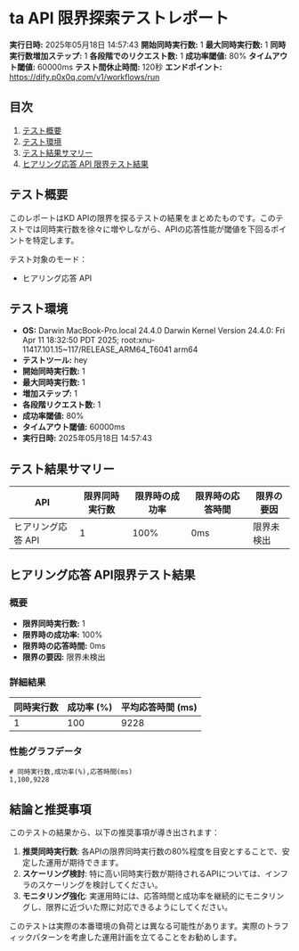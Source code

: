 # ta API 限界探索テストレポート

**実行日時:** 2025年05月18日 14:57:43
**開始同時実行数:** 1
**最大同時実行数:** 1
**同時実行数増加ステップ:** 1
**各段階でのリクエスト数:** 1
**成功率閾値:** 80%
**タイムアウト閾値:** 60000ms
**テスト間休止時間:** 120秒
**エンドポイント:** https://dify.p0x0q.com/v1/workflows/run

## 目次

1. [テスト概要](#テスト概要)
2. [テスト環境](#テスト環境)
3. [テスト結果サマリー](#テスト結果サマリー)
4. [ヒアリング応答 API 限界テスト結果](#ヒアリング応答-api-限界テスト結果)

## テスト概要

このレポートはKD APIの限界を探るテストの結果をまとめたものです。このテストでは同時実行数を徐々に増やしながら、APIの応答性能が閾値を下回るポイントを特定します。

テスト対象のモード：
- ヒアリング応答 API

## テスト環境

- **OS:** Darwin MacBook-Pro.local 24.4.0 Darwin Kernel Version 24.4.0: Fri Apr 11 18:32:50 PDT 2025; root:xnu-11417.101.15~117/RELEASE_ARM64_T6041 arm64
- **テストツール:** hey
- **開始同時実行数:** 1
- **最大同時実行数:** 1
- **増加ステップ:** 1
- **各段階リクエスト数:** 1
- **成功率閾値:** 80%
- **タイムアウト閾値:** 60000ms
- **実行日時:** 2025年05月18日 14:57:43

## テスト結果サマリー

| API | 限界同時実行数 | 限界時の成功率 | 限界時の応答時間 | 限界の要因 |
|-----|--------------|--------------|---------------|---------|
| ヒアリング応答 API | 1 | 100% | 0ms | 限界未検出 |

## ヒアリング応答 API限界テスト結果

### 概要

- **限界同時実行数:** 1
- **限界時の成功率:** 100%
- **限界時の応答時間:** 0ms
- **限界の要因:** 限界未検出

### 詳細結果

| 同時実行数 | 成功率 (%) | 平均応答時間 (ms) |
|-----------|-----------|-----------------|
| 1 | 100 | 9228 |

### 性能グラフデータ

```
# 同時実行数,成功率(%),応答時間(ms)
1,100,9228
```


## 結論と推奨事項

このテストの結果から、以下の推奨事項が導き出されます：

1. **推奨同時実行数**: 各APIの限界同時実行数の80%程度を目安とすることで、安定した運用が期待できます。
2. **スケーリング検討**: 特に高い同時実行数が期待されるAPIについては、インフラのスケーリングを検討してください。
3. **モニタリング強化**: 実運用時には、応答時間と成功率を継続的にモニタリングし、限界に近づいた際に対応できるようにしてください。

このテストは実際の本番環境の負荷とは異なる可能性があります。実際のトラフィックパターンを考慮した運用計画を立てることをお勧めします。
